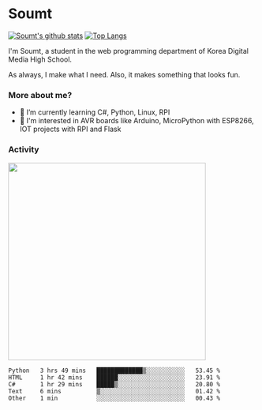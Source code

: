 # Soumt
[![Soumt's github stats](https://github-readme-stats.vercel.app/api?username=soumt-r)](https://github.com/anuraghazra/github-readme-stats)
[![Top Langs](https://github-readme-stats.vercel.app/api/top-langs/?username=soumt-r&layout=compact)](https://github.com/anuraghazra/github-readme-stats)

I'm Soumt, a student in the web programming department of Korea Digital Media High School.

As always, I make what I need. Also, it makes something that looks fun.

### More about me?
- 🌱 I’m currently learning C#, Python, Linux, RPI
- :pushpin: I'm interested in AVR boards like Arduino, MicroPython with ESP8266, IOT projects with RPI and Flask


### Activity
<img height="400" img src="https://wakatime.com/share/@soumt_r/0e4d0df5-374b-4c75-8ddb-57d54d739f69.svg"></img>

<!--START_SECTION:waka-->

```text
Python   3 hrs 49 mins   █████████████▒░░░░░░░░░░░   53.45 %
HTML     1 hr 42 mins    ██████░░░░░░░░░░░░░░░░░░░   23.91 %
C#       1 hr 29 mins    █████▒░░░░░░░░░░░░░░░░░░░   20.80 %
Text     6 mins          ▒░░░░░░░░░░░░░░░░░░░░░░░░   01.42 %
Other    1 min           ░░░░░░░░░░░░░░░░░░░░░░░░░   00.43 %
```

<!--END_SECTION:waka-->

